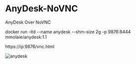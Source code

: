 # AnyDesk-NoVNC
AnyDesk Over NoVNC

docker run -itd --name anydesk --shm-size 2g -p 9876:8444 mmolaie/anydesk:1.1

https://ip:9876/vnc.html

![anydesk](https://user-images.githubusercontent.com/61406816/218536364-032edd57-51f2-44a1-8237-980ad4572b01.PNG)
